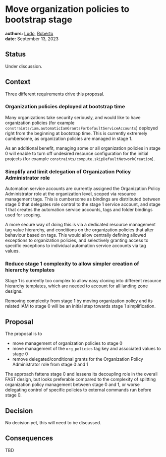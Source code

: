 # Move organization policies to bootstrap stage

**authors:** [Ludo](https://github.com/ludoo), [Roberto](https://github.com/drebes) \
**date:** September 13, 2023

## Status

Under discussion.

## Context

Three different requirements drive this proposal.

### Organization policies deployed at bootstrap time

Many organizations take security seriously, and would like to have organization policies (for example `constraints/iam.automaticIamGrantsForDefaultServiceAccounts`) deployed right from the beginning at bootstrap time. This is currently extremely cumbersome, as organization policies are managed in stage 1.

As an additional benefit, managing some or all organization policies in stage 0 will enable to turn off undesired resource configuration for the initial projects (for example `constraints/compute.skipDefaultNetworkCreation`).

### Simplify and limit delegation of Organization Policy Administrator role

Automation service accounts are currently assigned the Organization Policy Administrator role at the organization level, scoped via resource management tags. This is cumbersome as bindings are distributed between stage 0 that delegates role control to the stage 1 service account, and stage 1 that creates the automation service accounts, tags and folder bindings used for scoping.

A more secure way of doing this is via a dedicated resource management tag value hierarchy, and conditions on the organization policies that alter behaviour based on tags. This would allow centrally defining allowed exceptions to organization policies, and selectively granting access to specific exceptions to individual automation service accounts via tag values.

### Reduce stage 1 complexity to allow simpler creation of hierarchy templates

Stage 1 is currently too complex to allow easy cloning into different resource hierarchy templates, which are needed to account for all landing zone designs.

Removing complexity from stage 1 by moving organization policy and its related IAM to stage 0 will be an initial step towards stage 1 simplification.

## Proposal

The proposal is to

- move management of organization policies to stage 0
- move management of the `org_policies` tag key and associated values to stage 0
- remove delegated/conditional grants for the Organization Policy Administrator role from stage 0 and 1

The approach fattens stage 0 and lessens its decoupling role in the overall FAST design, but looks preferable compared to the complexity of splitting organization policy management between stage 0 and 1, or worse delegating control of specific policies to external commands run before stage 0.

## Decision

No decision yet, this will need to be discussed.

## Consequences

TBD
